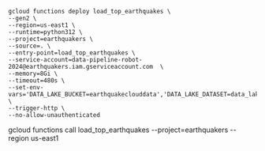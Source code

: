 ```shell
gcloud functions deploy load_top_earthquakes \
--gen2 \
--region=us-east1 \
--runtime=python312 \
--project=earthquakers \
--source=. \
--entry-point=load_top_earthquakes \
--service-account=data-pipeline-robot-2024@earthquakers.iam.gserviceaccount.com	 \
--memory=8Gi \
--timeout=480s \
--set-env-vars='DATA_LAKE_BUCKET=earthquakeclouddata','DATA_LAKE_DATASET=data_lake','DATA_LAKE_CORE=core' \
--trigger-http \
--no-allow-unauthenticated  
```
gcloud functions call load_top_earthquakes --project=earthquakers --region us-east1
